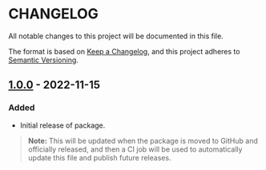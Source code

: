 # CHANGELOG

All notable changes to this project will be documented in this file.

The format is based on [Keep a
Changelog](https://keepachangelog.com/en/1.0.0/), and this project adheres to
[Semantic Versioning](https://semver.org/spec/v2.0.0.html).

## [1.0.0] - 2022-11-15

### Added

- Initial release of package.

[1.0.0]: https://github.com/organization-name/repository-name/releases/tag/v1.0.0

> **Note:**  This will be updated when the package is moved to GitHub and
> officially released, and then a CI job will be used to automatically update
> this file and publish future releases.
